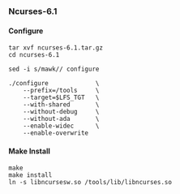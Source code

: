 ### Ncurses-6.1

#### Configure
```
tar xvf ncurses-6.1.tar.gz
cd ncurses-6.1

sed -i s/mawk// configure

./configure             \
    --prefix=/tools     \
    --target=$LFS_TGT   \
    --with-shared       \
    --without-debug     \
    --without-ada       \
    --enable-widec      \
    --enable-overwrite
```

#### Make Install
```
make
make install
ln -s libncursesw.so /tools/lib/libncurses.so
```

